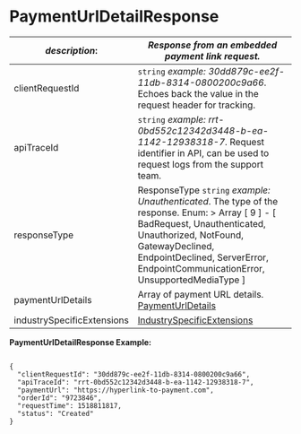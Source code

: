 
# PaymentUrlDetailResponse

| *description*:   | *Response from an embedded payment link request.*|
|----|----|
| clientRequestId |    ``` string ```  *example:   30dd879c-ee2f-11db-8314-0800200c9a66*. Echoes back the value in the request header for tracking.|
| apiTraceId |    ``` string ```  *example: rrt-0bd552c12342d3448-b-ea-1142-12938318-7*. Request identifier in API, can be used to request logs from the support team.|
| responseType | ResponseType   ``` string ```  *example: Unauthenticated*. The type of the response. Enum:    > Array [ 9 ] - [ BadRequest, Unauthenticated, Unauthorized, NotFound, GatewayDeclined, EndpointDeclined, ServerError, EndpointCommunicationError, UnsupportedMediaType ]|
| paymentUrlDetails |  Array of payment URL details. [PaymentUrlDetails](?path=docs/schemas-md/BasicResponse.md)|
| industrySpecificExtensions |  [IndustrySpecificExtensions](?path=docs/schemas-md/IndustrySpecificExtensions.md)|    

**PaymentUrlDetailResponse Example:**

```{r}

{
  "clientRequestId": "30dd879c-ee2f-11db-8314-0800200c9a66",
  "apiTraceId": "rrt-0bd552c12342d3448-b-ea-1142-12938318-7",
  "paymentUrl": "https://hyperlink-to-payment.com",
  "orderId": "9723846",
  "requestTime": 1518811817,
  "status": "Created"
}
``` 
